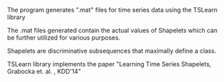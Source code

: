 The program generates ".mat" files for time series data using the TSLearn library

The .mat files generated contain the actual values of Shapelets which can be further utilized for various purposes. 

Shapelets are discriminative subsequences that maximally define a class. 

TSLearn library implements the paper "Learning Time Series Shapelets, Grabocka et. al. , KDD'14" 

